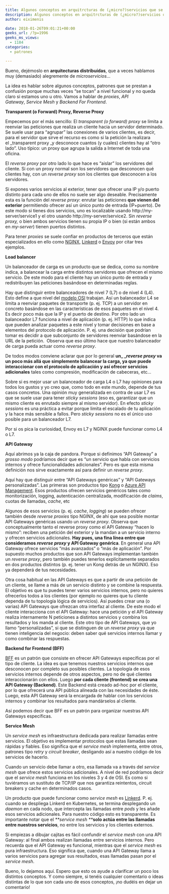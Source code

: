 ```yaml
---
title: Algunos conceptos en arquitrcturas de (¿micro?)servicios que se suelen confundir
description: Algunos conceptos en arquitrcturas de (¿micro?)servicios que se suelen confundir
author: eiximenis

date: 2018-01-26T09:01:21+00:00
geeks_url: /?p=1996
geeks_ms_views:
  - 1184
categories:
  - patrones

---
```

Bueno, dejémoslo en **arquitecturas distribuídas**, que a veces hablamos muy (demasiado) alegremente de _microservicios_...
  
La idea es hablar sobre algunos conceptos, patrones que se prestan a confusión porque muchas veces &#8220;se tocan&#8221; a nivel funcional y no queda claro si estamos uno u otro. Vamos a hablar de _proxies_, _API Gateway_, _Service Mesh_ y _Backend For Frontend_.
  
<!--more-->


  
**Transparent (o Forward) Proxy, Reverse Proxy**
  
Empecemos por el más sencillo: El _transparent (o forward) proxy_ se limita a reenviar las peticiones que realiza un cliente hacia un servidor determinado. Se suele usar para &#8220;agrupar&#8221; las conexiones de varios clientes, es decir, para el servidor que sirve el recurso es como si la petición la realizara el _transparent proxy _y desconoce cuantos (y cuales) clientes hay al &#8220;otro lado&#8221;. Uso típico: un proxy que agrupa la salida a Internet de toda una oficina.
  
El _reverse proxy_ por otro lado lo que hace es &#8220;aislar&#8221; los servidores del cliente. Si con un proxy normal son los servidores que desconocen qué clientes hay, con un _reverse proxy_ son los clientes que desconocen a los servidores.
  
Si expones varios servicios al exterior, tener que ofrecer una IP y/o puerto distinto para cada uno de ellos no suele ser algo deseable. Precisamente esta es la función del _reverse proxy_: enrutar las peticiones **que vienen del exterior** permitiendo ofrecer así un único punto de entrada (IP+puerto). De este modo si tienes dos servicios, uno es localizable usando http://my-server/service1 y el otro usando http://my-server/service2. Sin _reverse proxy,_ o bien ambos servicios tienen su propia IP o bien (si están ambos en _my-server_) tienen puertos distintos.
  
Para tener _proxies_ se suele confiar en productos de terceros que están especializados en ello como [NGINX][1], [Linkerd][2] o [Envoy][3] por citar tres ejemplos.
  
**Load balancer**
  
Un balanceador de carga es un producto que se dedica, como su nombre indica, a balancear la carga entre distintos servidores que ofrecen el mismo servicio. De este modo para el cliente hay un único punto de entrada y redistribuyen las peticiones basándose en determinadas reglas.
  
Hay que distinguir entre balanceadores de nivel 7 (L7) o de nivel 4 (L4). Esto define a que nivel del [modelo OSI][4] trabajan. Así un balanceador L4 se limita a reenviar paquetes de transporte (p. ej. TCP) a un servidor en concreto basándose en las características de esos paquetes en el nivel 4. Es decir poco más que la IP y el puerto de destino. Por otro lado un balanceador L7 funciona a nivel de aplicación (p. ej. HTTP) lo que indica que pueden analizar paquetes a este nivel y tomar decisiones en base a elementos del protocolo de aplicación. P. ej. una decisión que podrían tomar es decidir a que subconjunto de servidores reenviar basándose en la URL de la petición.  Observa que eso último hace que nuestro balanceador de carga pueda actuar como _reverse proxy_.
  
De todos modos conviene aclarar que por lo general **un_ __reverse proxy_ va un poco más allá que simplemente balancear la carga, ya que puede interaccionar con el protocolo de aplicación y así ofrecer servicios adicionales** tales como compresión, modificación de cabeceras, etc...
  
Sobre si es mejor usar un balanceador de carga L4 o L7 hay opiniones para todos los gustos y yo creo que, como todo en este mundo, depende de tus casos concretos. Una opinión muy generalizada en contra de usar L7 es que se suele usar para tener _sticky sessions_ (eso es, garantizar que un mismo cliente es enrutado siempre al mismo servidor). En efecto _sticky sessions_ es una práctica a evitar porque limita el escalado de tu aplicación y la hace más sensible a fallos. Pero _sticky sessions_ no es el único uso posible para un balanceador L7.
  
Por si os pica la curiosidad, Envoy es L7 y NGINX puede funcionar como L4 o L7.
  
**API Gateway**
  
Aquí abrimos ya la caja de pandora. Porque si definimos &#8220;API Gateway&#8221; a _grosso modo_ podríamos decir que es &#8220;un servicio que habla con servicios internos y ofrece funcionalidades adicionales&#8221;. Pero es que esta misma definición nos sirve exactamente así para definir un _reverse proxy_.
  
Aquí hay que distinguir entre &#8220;API Gateways genéricas&#8221; y &#8220;API Gateways personalizadas&#8221;. Las primeras son productos tipo [Kong][5] o [Azure API Management][6]. Esos productos ofrecen servicios genéricos tales como monitorización, logging, autenticación centralizada, modificación de _claims_, cuotas de llamadas, _cache_, etc
  
Algunos de esos servicios (p. ej. _cache_, _logging_) se pueden ofrecer también desde _reverse proxies_ tipo NGINX, de ahí que sea posible montar API Gateways genéricas usando un _reverse proxy_. Observa que conceptualmente tanto el reverse proxy como el API Gateway &#8220;hacen lo mismo&#8221;: reciben una petición del exterior y la mandan a un servicio interno y ofrecen servicios adicionales. **Hay pues, una fina línea entre que consideramos _reverse proxy_ y API Gateway genérica**. En general una API Gateway ofrece servicios &#8220;más avanzados&#8221; o &#8220;más de aplicación&#8221;. Por supuesto muchos productos que son API Gateways implementan también un _reverse proxy_, pero también puedes tenerlos explícitamente separados en dos productos distintos (p. ej. tener un Kong detrás de un NGINX). Eso ya dependerá de tus necesidades.
  
Otra cosa habitual en las API Gateways es que a partir de una petición de un cliente, se llame a más de un servicio distinto y se combine la respuesta. El objetivo es que tu puedes tener varios servicios internos, pero no quieres ofrecerlos todos a los clientes (por ejemplo no quieres que tu cliente dependa de tu topología lógica de servicios). Así puedes crear una (o varias) API Gateways que ofrezcan otra interfaz al cliente. De este modo el cliente interacciona con el API Gateway: hace una petición y el API Gateway realiza internamente N peticiones a distintos servicios y combina los resultados y los manda al cliente. Este otro tipo de API Gateways, que yo llamo &#8220;personalizadas&#8221;, si que se distinguen de un _reverse proxy_ ya que tienen inteligencia del negocio: deben saber qué servicios internos llamar y como combinar las respuestas.
  
**Backend for Frontend (BFF)**
  
[BFF][7] es un patrón que consiste en ofrecer API Gateways específicas por el tipo de cliente. La idea es que tenemos nuestros servicios internos que desconocen por completo sus posibles clientes. La topología de esos servicios internos depende de otros aspectos, pero no de qué clientes interaccionarán con ellos. Luego **por cada cliente (frontend) se crea una API Gateway (Backend)**. Este Backend está creado ad-hoc por el cliente, por lo que ofrecerá una API pública alineada con las necesidades de éste. Luego, esta API Gateway será la encargada de hablar con los servicios internos y combinar los resultados para mandárselos al cliente.
  
Así podemos decir que BFF es un patrón para organizar nuestras API Gateways específicas.
  
**Service Mesh**
  
Un _service mesh_ es infraestructura dedicada para realizar llamadas entre servicios. El objetivo es implementar protocolos que estas llamadas sean rápidas y fiables. Eso significa que el _service mesh_ implementa, entre otros, patrones tipo _retry_ y _circuit breaker_, desligando así a nuestro código de los servicios de hacerlo.
  
Cuando un servicio debe llamar a otro, esa llamada va a través del _service mesh_ que ofrece estos servicios adicionales. A nivel de red podríamos decir que el _service mesh_ funciona en los niveles 3 y 4 de OSI. Es como si tuviéramos un sustituto de TCP/IP que nos garantiza reintentos, circuit breakers y cache en determinados casos.
  
Un producto que puede funcionar como _service mesh_ es [Linkerd][2]. P. ej. cuando se despliega Linkerd en Kubernetes, se termina desplegando un _daemon_ en cada nodo, que intercepta las llamadas entre _pods_ y les añade esos servicios adicionales. Para nuestro código esto es transparente. Es importante notar que el _**service mesh **_**solo actúa entre las llamadas entre nuestros servicios**, no entre los servicios y los clientes externos.
  
Si empiezas a dibujar cajitas es fácil confundir el _service mesh_ con una API Gateway: al final ambos realizan llamadas entre servicios internos. Pero recuerda que el API Gateway es funcional, mientras que el _service mesh_ es pura infraestructura. Eso significa que, cuando una API Gateway llama a varios servicios para agregar sus resultados, esas llamadas pasan por el _service mesh_.
  
Bueno, lo dejamos aquí. Espero que esto os ayude a clarificar un poco los distintos conceptos. Y como siempre, si tenéis cualquier comentario o ideas distintas de lo que son cada uno de esos conceptos, ¡no dudéis en dejar un comentario!

 [1]: https://www.nginx.com/
 [2]: https://linkerd.io/
 [3]: https://www.envoyproxy.io/
 [4]: https://es.wikipedia.org/wiki/Modelo_OSI
 [5]: https://getkong.org/
 [6]: https://azure.microsoft.com/es-es/services/api-management/
 [7]: https://samnewman.io/patterns/architectural/bff/